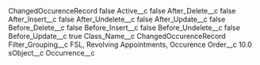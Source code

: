 <?xml version="1.0" encoding="UTF-8"?>
<CustomMetadata xmlns="http://soap.sforce.com/2006/04/metadata" xmlns:xsi="http://www.w3.org/2001/XMLSchema-instance" xmlns:xsd="http://www.w3.org/2001/XMLSchema">
    <label>ChangedOccurenceRecord</label>
    <protected>false</protected>
    <values>
        <field>Active__c</field>
        <value xsi:type="xsd:boolean">false</value>
    </values>
    <values>
        <field>After_Delete__c</field>
        <value xsi:type="xsd:boolean">false</value>
    </values>
    <values>
        <field>After_Insert__c</field>
        <value xsi:type="xsd:boolean">false</value>
    </values>
    <values>
        <field>After_Undelete__c</field>
        <value xsi:type="xsd:boolean">false</value>
    </values>
    <values>
        <field>After_Update__c</field>
        <value xsi:type="xsd:boolean">false</value>
    </values>
    <values>
        <field>Before_Delete__c</field>
        <value xsi:type="xsd:boolean">false</value>
    </values>
    <values>
        <field>Before_Insert__c</field>
        <value xsi:type="xsd:boolean">false</value>
    </values>
    <values>
        <field>Before_Undelete__c</field>
        <value xsi:type="xsd:boolean">false</value>
    </values>
    <values>
        <field>Before_Update__c</field>
        <value xsi:type="xsd:boolean">true</value>
    </values>
    <values>
        <field>Class_Name__c</field>
        <value xsi:type="xsd:string">ChangedOccurenceRecord</value>
    </values>
    <values>
        <field>Filter_Grouping__c</field>
        <value xsi:type="xsd:string">FSL, Revolving Appointments, Occurence</value>
    </values>
    <values>
        <field>Order__c</field>
        <value xsi:type="xsd:double">10.0</value>
    </values>
    <values>
        <field>sObject__c</field>
        <value xsi:type="xsd:string">Occurrence__c</value>
    </values>
</CustomMetadata>
